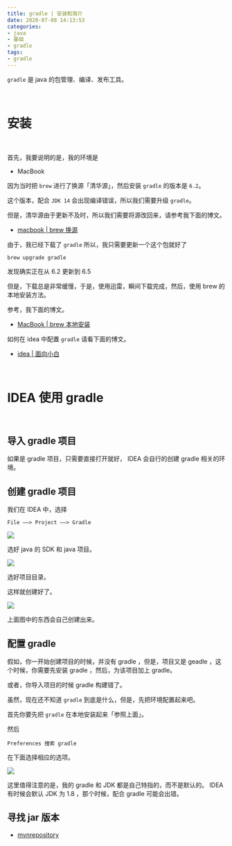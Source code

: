```yaml
---
title: gradle | 安装和简介
date: 2020-07-08 14:13:53
categories:
- java
- 基础
- gradle
tags:
- gradle
---
```

`gradle` 是 java 的包管理、编译、发布工具。

<!-- more -->

<br/>

# 安装

<br/>

首先，我要说明的是，我的环境是

- MacBook

因为当时把 `brew` 进行了换源「清华源」，然后安装 `gradle` 的版本是 `6.2`。

这个版本，配合 `JDK 14` 会出现编译错误，所以我们需要升级 `gradle`。

但是，清华源由于更新不及时，所以我们需要将源改回来，请参考我下面的博文。

- [macbook | brew 换源](https://benpaodewoniu.github.io/2020/02/10/macbook9/)

由于，我已经下载了 `gradle` 所以，我只需要更新一个这个包就好了

	brew upgrade gradle

发现确实正在从 6.2 更新到 6.5

但是，下载总是非常缓慢，于是，使用迅雷，瞬间下载完成，然后，使用 brew 的本地安装方法。

参考，我下面的博文。

- [MacBook | brew 本地安装](https://benpaodewoniu.github.io/2020/02/10/macbook8/)

如何在 idea 中配置 `gradle` 请看下面的博文。

- [idea | 面向小白](https://benpaodewoniu.github.io/2020/07/08/idea0/)

<br/>

# IDEA 使用 gradle

<br/>

## 导入 gradle 项目

如果是 gradle 项目，只需要直接打开就好， IDEA 会自行的创建 gradle 相关的环境。

## 创建 gradle 项目

我们在 IDEA 中，选择

	File ——> Project ——> Gradle

![](/images/gradle/2_0.png)

选好 java 的 SDK 和 java 项目。

![](/images/gradle/2_1.png)

选好项目目录。

这样就创建好了。

![](/images/gradle/2_2.png)

上面图中的东西会自己创建出来。

## 配置 gradle

假如，你一开始创建项目的时候，并没有 gradle ，但是，项目又是 geadle ，这个时候，你需要先安装 gradle ，然后，为该项目加上 gradle。

或者，你导入项目的时候 gradle 构建错了。

虽然，现在还不知道 `gradle` 到底是什么，但是，先把环境配置起来吧。

首先你要先把 `gradle` 在本地安装起来「参照上面」。

然后

	Preferences 搜索 gradle

在下面选择相应的选项。

![](/images/idea/0_1.png)

这里值得注意的是，我的 gradle 和 JDK 都是自己特指的，而不是默认的。 IDEA 有时候会默认 JDK 为 1.8 ，那个时候，配合 gradle 可能会出错。

## 寻找 jar 版本

- [mvnrepository](https://mvnrepository.com/)

